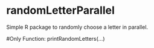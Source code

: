 # randomLetterParallel
Simple R package to randomly choose a letter in parallel.

#Only Function:
printRandomLetters(...)
